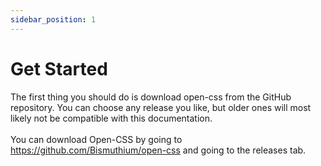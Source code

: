 ```yaml
---
sidebar_position: 1
---
```


# Get Started
The first thing you should do is download open-css from the GitHub repository. You can choose any release you like, but older ones will most likely not be compatible with this documentation.<br />
<br />
You can download Open-CSS by going to https://github.com/Bismuthium/open-css and going to the releases tab.